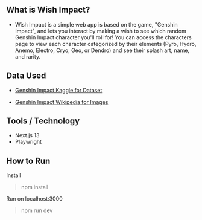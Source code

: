 ## What is Wish Impact?
- Wish Impact is a simple web app is based on the game, "Genshin Impact", and lets you interact by making a wish to see which random Genshin Impact character you'll roll for! You can access the characters page to view each character categorized by their elements (Pyro, Hydro, Anemo, Electro, Cryo, Geo, or Dendro) and see their splash art, name, and rarity.

## Data Used
- [Genshin Impact Kaggle for Dataset](https://www.kaggle.com/datasets/sophiahealy/genshin-impact-character-data) 

- [Genshin Impact Wikipedia for Images](https://genshin-impact.fandom.com/wiki/Character#Playable_Characters)

## Tools / Technology
- Next.js 13
- Playwright

## How to Run
Install 
> npm install

Run on localhost:3000
> npm run dev
